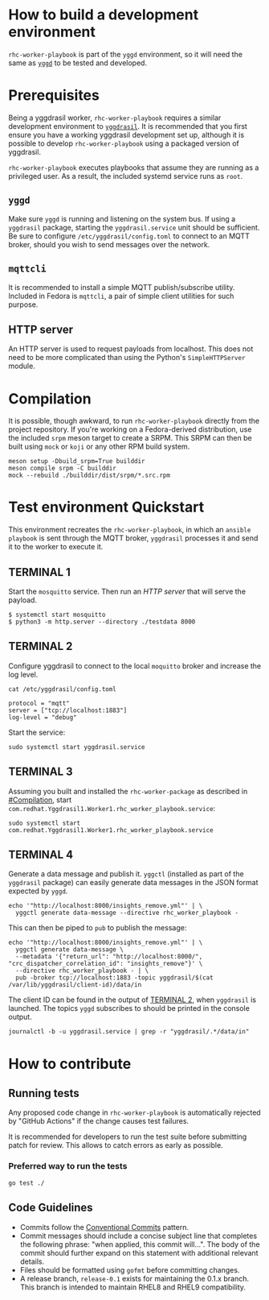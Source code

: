 # How to build a development environment

`rhc-worker-playbook` is part of the `yggd` environment, so it will need the
same as
[`yggd`](https://github.com/RedHatInsights/yggdrasil/blob/main/CONTRIBUTING.md)
to be tested and developed.

# Prerequisites

Being a yggdrasil worker, `rhc-worker-playbook` requires a similar development
environment to
[`yggdrasil`](https://github.com/RedHatInsights/yggdrasil/blob/main/CONTRIBUTING.md).
It is recommended that you first ensure you have a working yggdrasil development
set up, although it is possible to develop `rhc-worker-playbook` using a
packaged version of yggdrasil.

`rhc-worker-playbook` executes playbooks that assume they are running as a
privileged user. As a result, the included systemd service runs as `root`.

## `yggd`

Make sure `yggd` is running and listening on the system bus. If using a
`yggdrasil` package, starting the `yggdrasil.service` unit should be sufficient.
Be sure to configure `/etc/yggdrasil/config.toml` to connect to an MQTT broker,
should you wish to send messages over the network.

## `mqttcli`

It is recommended to install a simple MQTT publish/subscribe utility. Included
in Fedora is `mqttcli`, a pair of simple client utilities for such purpose.

## HTTP server

An HTTP server is used to request payloads from localhost. This does not need to
be more complicated than using the Python's `SimpleHTTPServer` module.

# Compilation

It is possible, though awkward, to run `rhc-worker-playbook` directly from the
project repository. If you're working on a Fedora-derived distribution, use the
included `srpm` meson target to create a SRPM. This SRPM can then be built using
`mock` or `koji` or any other RPM build system.

```console
meson setup -Dbuild_srpm=True builddir
meson compile srpm -C builddir
mock --rebuild ./builddir/dist/srpm/*.src.rpm
```

# Test environment Quickstart

This environment recreates the `rhc-worker-playbook`, in which an `ansible
playbook` is sent through the MQTT broker, `yggdrasil` processes it and send it
to the worker to execute it.


## TERMINAL 1

 Start the `mosquitto` service. Then run an *HTTP server* that will serve the
 payload.

```console
$ systemctl start mosquitto
$ python3 -m http.server --directory ./testdata 8000
```

## TERMINAL 2

Configure yggdrasil to connect to the local `moquitto` broker and increase the
log level.

```console
cat /etc/yggdrasil/config.toml

protocol = "mqtt"
server = ["tcp://localhost:1883"]
log-level = "debug"
```

Start the service:

```console
sudo systemctl start yggdrasil.service
```

## TERMINAL 3

Assuming you built and installed the `rhc-worker-package` as described in
[#Compilation](#compilation), start
`com.redhat.Yggdrasil1.Worker1.rhc_worker_playbook.service`:

```console
sudo systemctl start com.redhat.Yggdrasil1.Worker1.rhc_worker_playbook.service
```

## TERMINAL 4

Generate a data message and publish it. `yggctl` (installed as part of the
`yggdrasil` package) can easily generate data messages in the JSON format
expected by `yggd`.

```console
echo '"http://localhost:8000/insights_remove.yml"' | \
  yggctl generate data-message --directive rhc_worker_playbook -
```

This can then be piped to `pub` to publish the message:

```console 
echo '"http://localhost:8000/insights_remove.yml"' | \
  yggctl generate data-message \
  --metadata '{"return_url": "http://localhost:8000/", "crc_dispatcher_correlation_id": "insights_remove"}' \
  --directive rhc_worker_playbook - | \
  pub -broker tcp://localhost:1883 -topic yggdrasil/$(cat /var/lib/yggdrasil/client-id)/data/in
```

 The client ID can be found in the output of [TERMINAL 2](#terminal-2), when
 `yggdrasil` is launched. The topics `yggd` subscribes to should be printed in
 the console output.

 ```console
 journalctl -b -u yggdrasil.service | grep -r "yggdrasil/.*/data/in"
 ```

# How to contribute

 ## Running tests

Any proposed code change in `rhc-worker-playbook` is automatically rejected by
"GitHub Actions" if the change causes test failures.

It is recommended for developers to run the test suite before submitting patch
for review. This allows to catch errors as early as possible.

### Preferred way to run the tests

``` shell
go test ./
```

## Code Guidelines
- Commits follow the [Conventional
  Commits](https://www.conventionalcommits.org/) pattern.
- Commit messages should include a concise subject line that completes the
  following phrase: "when applied, this commit will...". The body of the commit
  should further expand on this statement with additional relevant details.
- Files should be formatted using `gofmt` before committing changes.
- A release branch, `release-0.1` exists for maintaining the 0.1.x branch. This
  branch is intended to maintain RHEL8 and RHEL9 compatibility.
